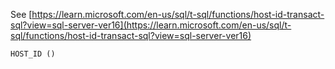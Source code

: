 See [https://learn.microsoft.com/en-us/sql/t-sql/functions/host-id-transact-sql?view=sql-server-ver16](https://learn.microsoft.com/en-us/sql/t-sql/functions/host-id-transact-sql?view=sql-server-ver16)
```
HOST_ID ()
```
